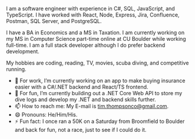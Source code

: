 <p>I am a software engineer with experience in C#, SQL, JavaScript, and TypeScript. I have worked with React, Node, Express, Jira, Confluence, Postman, SQL Server, and PostgreSQL.</p>

<p>I have a BA in Economics and a MS in Taxation. I am currently working on my MS in Computer Science part-time online at CU Boulder while working full-time. I am a full stack developer although I do prefer backend development.</p> 

<p>My hobbies are coding, reading, TV, movies, scuba diving, and competitive running.</p>

- 🔭 For work, I’m currently working on an app to make buying insurance easier with a C#/.NET backend and React/TS frontend.
- 🌱 For fun, I’m currently building out a .NET Core Web API to store my dive logs and develop my .NET and backend skills further.
- 📫 How to reach me: My E-mail is tim.thompsonco@gmail.com.
- 😄 Pronouns: He/Him/His.
- ⚡ Fun fact: I once ran a 50K on a Saturday from Broomfield to Boulder and back for fun, not a race, just to see if I could do it.

